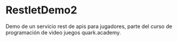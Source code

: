 # RestletDemo2

Demo de un servicio rest de apis para jugadores, parte del curso de programación de video juegos quark.academy.
